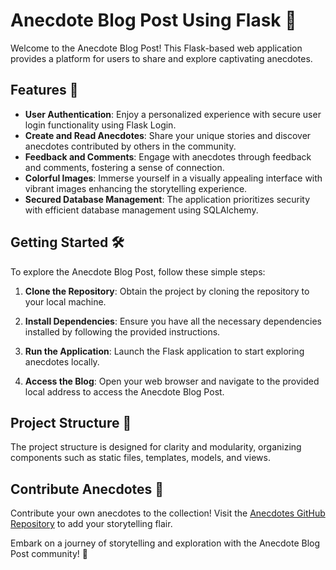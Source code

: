 # Anecdote Blog Post Using Flask 📝

Welcome to the Anecdote Blog Post! This Flask-based web application provides a platform for users to share and explore captivating anecdotes.

## Features 🚀

- **User Authentication**: Enjoy a personalized experience with secure user login functionality using Flask Login.
- **Create and Read Anecdotes**: Share your unique stories and discover anecdotes contributed by others in the community.
- **Feedback and Comments**: Engage with anecdotes through feedback and comments, fostering a sense of connection.
- **Colorful Images**: Immerse yourself in a visually appealing interface with vibrant images enhancing the storytelling experience.
- **Secured Database Management**: The application prioritizes security with efficient database management using SQLAlchemy.

## Getting Started 🛠️

To explore the Anecdote Blog Post, follow these simple steps:

1. **Clone the Repository**: Obtain the project by cloning the repository to your local machine.

2. **Install Dependencies**: Ensure you have all the necessary dependencies installed by following the provided instructions.

3. **Run the Application**: Launch the Flask application to start exploring anecdotes locally.

4. **Access the Blog**: Open your web browser and navigate to the provided local address to access the Anecdote Blog Post.

## Project Structure 📂

The project structure is designed for clarity and modularity, organizing components such as static files, templates, models, and views.

## Contribute Anecdotes 📌

Contribute your own anecdotes to the collection! Visit the [Anecdotes GitHub Repository](https://github.com/ashay-thamankar/anecdotes) to add your storytelling flair.

Embark on a journey of storytelling and exploration with the Anecdote Blog Post community! 🌟
